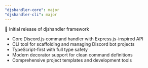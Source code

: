 ```yaml
---
"djshandler-core": major
"djshandler-cli": major
---
```


🎉 Initial release of djshandler framework

- Core Discord.js command handler with Express.js-inspired API
- CLI tool for scaffolding and managing Discord bot projects
- TypeScript-first with full type safety
- Modern decorator support for clean command definitions
- Comprehensive project templates and development tools
